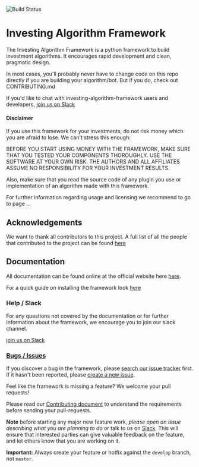 ![Build Status](https://travis-ci.org/coding-kitties/investing-algorithm-framework.svg?branch=master)

# Investing Algorithm Framework
The Investing Algorithm Framework is a python framework to build investment algorithms. 
It encourages rapid development and clean, pragmatic design.

In most cases, you'll probably never have to change code on this repo directly 
if you are building your algorithm/bot. But if you do, check out CONTRIBUTING.md

If you'd like to chat with investing-algorithm-framework users 
and developers, [join us on Slack](https://inv-algo-framework.slack.com)

#### Disclaimer
If you use this framework for your investments, do not risk money 
which you are afraid to lose. We can't stress this enough:

BEFORE YOU START USING MONEY WITH THE FRAMEWORK, MAKE SURE THAT YOU TESTED YOUR COMPONENTS THOROUGHLY. USE THE SOFTWARE AT
YOUR OWN RISK. THE AUTHORS AND ALL AFFILIATES ASSUME NO RESPONSIBILITY FOR YOUR INVESTMENT RESULTS.

Also, make sure that you read the source code of any plugin you use or 
implementation of an algorithm made with this framework.

For further information regarding usage and licensing we recommend to go to page ...

## Acknowledgements
We want to thank all contributors to this project. A full list of all 
the people that contributed to the project can be
found [here](https://github.com/investing-algorithms/investing-algorithm-framework/blob/master/docs/AUTHORS.md)


## Documentation
All documentation can be found online at the official 
website here [here](https://investing-algorithm-framework.com).

For a quick guide on installing the framework look [here](https://github.com/investing-algorithms/investing-algorithm-framework/blob/master/docs/INSTALL.md)

### Help / Slack

For any questions not covered by the documentation or for further
information about the framework, we encourage you to join our slack channel.

[join us on Slack](https://inv-algo-framework.slack.com)

### [Bugs / Issues](https://github.com/investing-algorithms/investing-algorithm-framework/issues?q=is%3Aissue)

If you discover a bug in the framework, please [search our issue tracker](https://github.com/investing-algorithms/investing-algorithm-framework/issues?q=is%3Aissue)
first. If it hasn't been reported, please [create a new issue](https://github.com/investing-algorithms/investing-algorithm-framework/issues/new).

Feel like the framework is missing a feature? We welcome your pull requests!

Please read our [Contributing document](https://github.com/investing-algorithms/investing-algorithm-framework/blob/master/docs/CONTRIBUTING.md)
to understand the requirements before sending your pull-requests.

**Note** before starting any major new feature work, *please open an issue describing what you are planning to do* or talk to us on [Slack](https://join.slack.com/t/investingbots/shared_invite/enQtODgwNTg3MzA2MjYyLTdiZjczZDRlNWJjNDdmYThiMGE0MzFhOTg4Y2E0NzQ2OTgxYjA1NzU3ZWJiY2JhOTE1ZGJlZGFiNDU3OTAzMDg).
This will ensure that interested parties can give valuable feedback on the feature, and let others know that you are working on it.

**Important:** Always create your feature or hotfix against the `develop` branch, not `master`.
